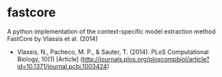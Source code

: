 # fastcore

A python implementation of the context-specific model extraction method FastCore by Vlassis et al. (2014)


* Vlassis, N., Pacheco, M. P., & Sauter, T. (2014). PLoS Computational Biology, 10(1) [Article] (http://journals.plos.org/ploscompbiol/article?id=10.1371/journal.pcbi.1003424)
